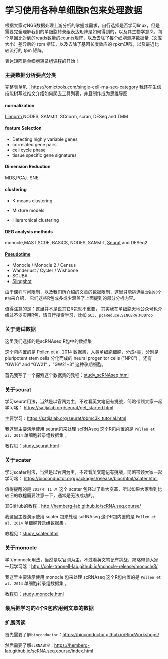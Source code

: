 # 学习使用各种单细胞R包来处理数据

根据大家对NGS数据处理上游分析的掌握或需求，自行选择是否学习linux，但是需要完全理解我们的单细胞转录组表达矩阵是如何得到的，以及其生物学意义，每个基因比对到的reads数量的counts矩阵，以及去除了每个细胞测序数据量（文库大小）差异后的 rpm 矩阵，以及去除了基因长度效应的 rpkm矩阵，以及最近比较流行的 tpm 矩阵。

表达矩阵是单细胞转录组课程的开始！

### 主要数据分析要点分类

完整表单见：https://omictools.com/single-cell-rna-seq-category  我还在生信技能树写过推文介绍如何爬去工具列表，并且制作成为思维导图

#### normalization

[Linnorm](https://doi.org/10.1093/nar/gkx828),NODES, SAMstrt, SCnorm, scran, DESeq and TMM

#### feature Selection

- Detecting highly variable genes
- correlated gene pairs
- cell cycle phase
- tissue specific gene signatures

#### Dimension Reduction

MDS,PCA,t-SNE

#### clustering 

- K-means clustering 

- Mixture models 

- Hierarchical clustering

#### DEG analysis methods

monocle,MAST,SCDE, BASiCS, NODES, SAMstrt, [Seurat](http://satijalab.org/seurat/) and DESeq2

#### [Pseudotime](https://github.com/agitter/single-cell-pseudotime)

- Monocle / Monocle 2 / Census
- Wanderlust / Cycler / Wishbone
- SCUBA
- [Slingshot](https://www.biorxiv.org/content/early/2017/04/19/128843)

由于课程时间限制，以及我们所介绍的文章的数据限制，这里只能挑选`最出名的3个R包`来介绍， 它们这些R包或多或少涵盖了上面提到的部分分析内容。

值得注意的是：这里并不是说其它R包就不重要， 其实我在单细胞天地公众号也介绍过不少实用R包，请自行搜索学习，比如 `SC3, pcaReduce,SINCERA,M3Drop` 

### 关于测试数据

这里我们选择的是scRNAseq R包中的数据集

这个包内置的是 Pollen et al. 2014 数据集，人类单细胞细胞，分成`4`类，分别是 pluripotent stem cells 分化而成的 neural progenitor cells (“NPC”) ，还有 “GW16” and “GW21” ，“GW21+3” 这种孕期细胞。 

首先我写了一个探索这个数据集的教程：[study_scRNAseq.html](study_scRNAseq.html)

### 关于seurat

学习seurat用法，当然是以官网为主，不过看英文笔记有挑战，简略带领大家一起学习咯： https://satijalab.org/seurat/get_started.html

主要学习：https://satijalab.org/seurat/pbmc3k_tutorial.html 

我这里主要演示使用 seurat包来处理 scRNAseq 这个R包内置的是 `Pollen et al. 2014` 单细胞转录组数据集 。

教程见：[study_seurat.html](study_seurat.html)

### 关于scater

学习scater用法，当然是以官网为主，不过看英文笔记有挑战，简略带领大家一起学习咯：  https://bioconductor.org/packages/release/bioc/html/scater.html 

值得提醒的是 `2017年 11 月` 这个 scater 包经过了重大变革，所以如果大家看到比较旧的教程需要注意一下，通常是无法成功的。

其GitHub的教程：http://hemberg-lab.github.io/scRNA.seq.course/

我这里主要演示使用 scater 包来处理 scRNAseq 这个R包内置的是 `Pollen et al. 2014` 单细胞转录组数据集 。

教程见：[study_scater.html](study_scater.html)

### 关于monocle

学习monocle用法，当然是以官网为主，不过看英文笔记有挑战，简略带领大家一起学习咯：http://cole-trapnell-lab.github.io/monocle-release/monocle3/ 

我这里主要演示使用 monocle 包来处理 scRNAseq 这个R包内置的是 `Pollen et al. 2014` 单细胞转录组数据集 。

教程见：[study_monocle.html](study_monocle.html)

### 最后把学习的4个R包应用到文章的数据



### 扩展阅读

首先需要了解`bioconductor`：https://bioconductor.github.io/BiocWorkshops/

然后需要了解`scRNA课程`：https://hemberg-lab.github.io/scRNA.seq.course/index.html